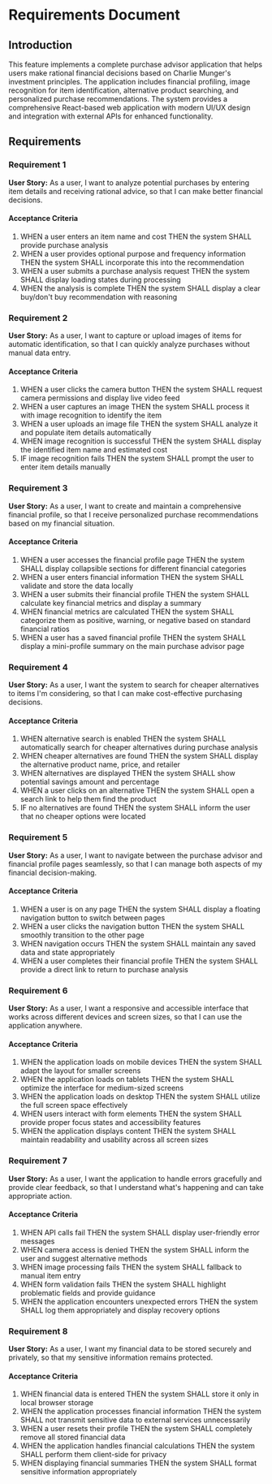 # Requirements Document

## Introduction

This feature implements a complete purchase advisor application that helps users make rational financial decisions based on Charlie Munger's investment principles. The application includes financial profiling, image recognition for item identification, alternative product searching, and personalized purchase recommendations. The system provides a comprehensive React-based web application with modern UI/UX design and integration with external APIs for enhanced functionality.

## Requirements

### Requirement 1

**User Story:** As a user, I want to analyze potential purchases by entering item details and receiving rational advice, so that I can make better financial decisions.

#### Acceptance Criteria

1. WHEN a user enters an item name and cost THEN the system SHALL provide purchase analysis
2. WHEN a user provides optional purpose and frequency information THEN the system SHALL incorporate this into the recommendation
3. WHEN a user submits a purchase analysis request THEN the system SHALL display loading states during processing
4. WHEN the analysis is complete THEN the system SHALL display a clear buy/don't buy recommendation with reasoning

### Requirement 2

**User Story:** As a user, I want to capture or upload images of items for automatic identification, so that I can quickly analyze purchases without manual data entry.

#### Acceptance Criteria

1. WHEN a user clicks the camera button THEN the system SHALL request camera permissions and display live video feed
2. WHEN a user captures an image THEN the system SHALL process it with image recognition to identify the item
3. WHEN a user uploads an image file THEN the system SHALL analyze it and populate item details automatically
4. WHEN image recognition is successful THEN the system SHALL display the identified item name and estimated cost
5. IF image recognition fails THEN the system SHALL prompt the user to enter item details manually

### Requirement 3

**User Story:** As a user, I want to create and maintain a comprehensive financial profile, so that I receive personalized purchase recommendations based on my financial situation.

#### Acceptance Criteria

1. WHEN a user accesses the financial profile page THEN the system SHALL display collapsible sections for different financial categories
2. WHEN a user enters financial information THEN the system SHALL validate and store the data locally
3. WHEN a user submits their financial profile THEN the system SHALL calculate key financial metrics and display a summary
4. WHEN financial metrics are calculated THEN the system SHALL categorize them as positive, warning, or negative based on standard financial ratios
5. WHEN a user has a saved financial profile THEN the system SHALL display a mini-profile summary on the main purchase advisor page

### Requirement 4

**User Story:** As a user, I want the system to search for cheaper alternatives to items I'm considering, so that I can make cost-effective purchasing decisions.

#### Acceptance Criteria

1. WHEN alternative search is enabled THEN the system SHALL automatically search for cheaper alternatives during purchase analysis
2. WHEN cheaper alternatives are found THEN the system SHALL display the alternative product name, price, and retailer
3. WHEN alternatives are displayed THEN the system SHALL show potential savings amount and percentage
4. WHEN a user clicks on an alternative THEN the system SHALL open a search link to help them find the product
5. IF no alternatives are found THEN the system SHALL inform the user that no cheaper options were located

### Requirement 5

**User Story:** As a user, I want to navigate between the purchase advisor and financial profile pages seamlessly, so that I can manage both aspects of my financial decision-making.

#### Acceptance Criteria

1. WHEN a user is on any page THEN the system SHALL display a floating navigation button to switch between pages
2. WHEN a user clicks the navigation button THEN the system SHALL smoothly transition to the other page
3. WHEN navigation occurs THEN the system SHALL maintain any saved data and state appropriately
4. WHEN a user completes their financial profile THEN the system SHALL provide a direct link to return to purchase analysis

### Requirement 6

**User Story:** As a user, I want a responsive and accessible interface that works across different devices and screen sizes, so that I can use the application anywhere.

#### Acceptance Criteria

1. WHEN the application loads on mobile devices THEN the system SHALL adapt the layout for smaller screens
2. WHEN the application loads on tablets THEN the system SHALL optimize the interface for medium-sized screens
3. WHEN the application loads on desktop THEN the system SHALL utilize the full screen space effectively
4. WHEN users interact with form elements THEN the system SHALL provide proper focus states and accessibility features
5. WHEN the application displays content THEN the system SHALL maintain readability and usability across all screen sizes

### Requirement 7

**User Story:** As a user, I want the application to handle errors gracefully and provide clear feedback, so that I understand what's happening and can take appropriate action.

#### Acceptance Criteria

1. WHEN API calls fail THEN the system SHALL display user-friendly error messages
2. WHEN camera access is denied THEN the system SHALL inform the user and suggest alternative methods
3. WHEN image processing fails THEN the system SHALL fallback to manual item entry
4. WHEN form validation fails THEN the system SHALL highlight problematic fields and provide guidance
5. WHEN the application encounters unexpected errors THEN the system SHALL log them appropriately and display recovery options

### Requirement 8

**User Story:** As a user, I want my financial data to be stored securely and privately, so that my sensitive information remains protected.

#### Acceptance Criteria

1. WHEN financial data is entered THEN the system SHALL store it only in local browser storage
2. WHEN the application processes financial information THEN the system SHALL not transmit sensitive data to external services unnecessarily
3. WHEN a user resets their profile THEN the system SHALL completely remove all stored financial data
4. WHEN the application handles financial calculations THEN the system SHALL perform them client-side for privacy
5. WHEN displaying financial summaries THEN the system SHALL format sensitive information appropriately